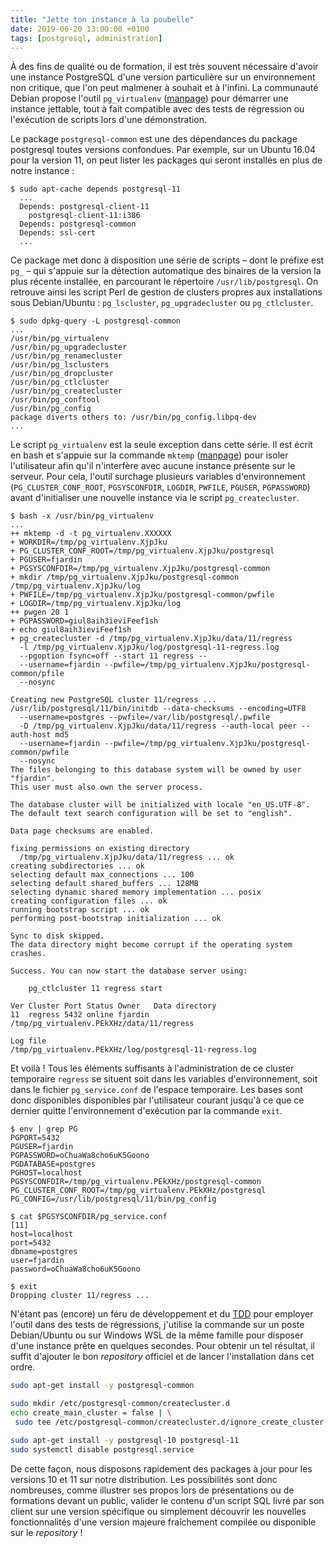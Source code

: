 ```yaml
---
title: "Jette ton instance à la poubelle"
date: 2019-06-20 13:00:00 +0100
tags: [postgresql, administration]
---
```


À des fins de qualité ou de formation, il est très souvent nécessaire d'avoir 
une instance PostgreSQL d'une version particulière sur un environnement non 
critique, que l'on peut malmener à souhait et à l'infini. La communauté Debian 
propose l'outil `pg_virtualenv` ([manpage][manpage-pg_virtualenv]) pour démarrer
une instance jettable, tout à fait compatible avec des tests de régression ou
l'exécution de scripts lors d'une démonstration.

[manpage-pg_virtualenv]: https://manpages.debian.org/testing/postgresql-common/pg_virtualenv.1.en.html
<!--more-->

Le package `postgresql-common` est une des dépendances du package postgresql toutes 
versions confondues. Par exemple, sur un Ubuntu 16.04 pour la version 11, on peut 
lister les packages qui seront installés en plus de notre instance :

```text
$ sudo apt-cache depends postgresql-11
  ...
  Depends: postgresql-client-11
    postgresql-client-11:i386
  Depends: postgresql-common
  Depends: ssl-cert
  ...
```

Ce package met donc à disposition une série de scripts – dont le préfixe est
`pg_` – qui s'appuie sur la détection automatique des binaires de la version la 
plus récente installée, en parcourant le répertoire `/usr/lib/postgresql`. On 
retrouve ainsi les script Perl de gestion de clusters propres aux installations
sous Debian/Ubuntu : `pg_lscluster`, `pg_upgradecluster` ou `pg_ctlcluster`.

```text
$ sudo dpkg-query -L postgresql-common
...
/usr/bin/pg_virtualenv
/usr/bin/pg_upgradecluster
/usr/bin/pg_renamecluster
/usr/bin/pg_lsclusters
/usr/bin/pg_dropcluster
/usr/bin/pg_ctlcluster
/usr/bin/pg_createcluster
/usr/bin/pg_conftool
/usr/bin/pg_config
package diverts others to: /usr/bin/pg_config.libpq-dev
...
```

Le script `pg_virtualenv` est la seule exception dans cette série. Il est écrit
en bash et s'appuie sur la commande `mktemp` ([manpage][manpage-mktemp]) pour isoler l'utilisateur afin
qu'il n'interfère avec aucune instance présente sur le serveur. Pour cela, l'outil
surchage plusieurs variables d'environnement (`PG_CLUSTER_CONF_ROOT`, `PGSYSCONFDIR`,
`LOGDIR`, `PWFILE`, `PGUSER`, `PGPASSWORD`) avant d'initialiser une nouvelle
instance via le script `pg_createcluster`.

[manpage-mktemp]: https://manpages.debian.org/testing/coreutils/mktemp.1.en.html

```text
$ bash -x /usr/bin/pg_virtualenv
...
++ mktemp -d -t pg_virtualenv.XXXXXX 
+ WORKDIR=/tmp/pg_virtualenv.XjpJku
+ PG_CLUSTER_CONF_ROOT=/tmp/pg_virtualenv.XjpJku/postgresql
+ PGUSER=fjardin
+ PGSYSCONFDIR=/tmp/pg_virtualenv.XjpJku/postgresql-common
+ mkdir /tmp/pg_virtualenv.XjpJku/postgresql-common /tmp/pg_virtualenv.XjpJku/log
+ PWFILE=/tmp/pg_virtualenv.XjpJku/postgresql-common/pwfile
+ LOGDIR=/tmp/pg_virtualenv.XjpJku/log
++ pwgen 20 1
+ PGPASSWORD=giul8aih3ieviFeef1sh
+ echo giul8aih3ieviFeef1sh
+ pg_createcluster -d /tmp/pg_virtualenv.XjpJku/data/11/regress 
  -l /tmp/pg_virtualenv.XjpJku/log/postgresql-11-regress.log 
  --pgoption fsync=off --start 11 regress -- 
  --username=fjardin --pwfile=/tmp/pg_virtualenv.XjpJku/postgresql-common/pfile 
  --nosync

Creating new PostgreSQL cluster 11/regress ...
/usr/lib/postgresql/11/bin/initdb --data-checksums --encoding=UTF8 
  --username=postgres --pwfile=/var/lib/postgresql/.pwfile
  -D /tmp/pg_virtualenv.XjpJku/data/11/regress --auth-local peer --auth-host md5 
  --username=fjardin --pwfile=/tmp/pg_virtualenv.XjpJku/postgresql-common/pwfile
  --nosync
The files belonging to this database system will be owned by user "fjardin".
This user must also own the server process.

The database cluster will be initialized with locale "en_US.UTF-8".
The default text search configuration will be set to "english".

Data page checksums are enabled.

fixing permissions on existing directory 
  /tmp/pg_virtualenv.XjpJku/data/11/regress ... ok
creating subdirectories ... ok
selecting default max_connections ... 100
selecting default shared_buffers ... 128MB
selecting dynamic shared memory implementation ... posix
creating configuration files ... ok
running bootstrap script ... ok
performing post-bootstrap initialization ... ok

Sync to disk skipped.
The data directory might become corrupt if the operating system crashes.

Success. You can now start the database server using:

    pg_ctlcluster 11 regress start

Ver Cluster Port Status Owner   Data directory                           
11  regress 5432 online fjardin /tmp/pg_virtualenv.PEkXHz/data/11/regress

Log file
/tmp/pg_virtualenv.PEkXHz/log/postgresql-11-regress.log
```

Et voilà ! Tous les éléments suffisants à l'administration de ce cluster temporaire
`regress` se situent soit dans les variables d'environnement, soit dans le fichier
`pg_service.conf` de l'espace temporaire. Les bases sont donc disponibles 
disponibles par l'utilisateur courant jusqu'à ce que ce dernier quitte 
l'environnement d'exécution par la commande `exit`.

```text
$ env | grep PG
PGPORT=5432
PGUSER=fjardin
PGPASSWORD=oChuaWa8cho6uK5Goono
PGDATABASE=postgres
PGHOST=localhost
PGSYSCONFDIR=/tmp/pg_virtualenv.PEkXHz/postgresql-common
PG_CLUSTER_CONF_ROOT=/tmp/pg_virtualenv.PEkXHz/postgresql
PG_CONFIG=/usr/lib/postgresql/11/bin/pg_config

$ cat $PGSYSCONFDIR/pg_service.conf
[11]
host=localhost
port=5432
dbname=postgres
user=fjardin
password=oChuaWa8cho6uK5Goono

$ exit
Dropping cluster 11/regress ...
```

N'étant pas (encore) un féru de développement et du [TDD] pour employer l'outil 
dans des tests de régressions, j'utilise la commande sur un poste Debian/Ubuntu 
ou sur Windows WSL de la même famille pour disposer d'une instance prête en
quelques secondes. Pour obtenir un tel résultat, il suffit d'ajouter le bon 
_repository_ officiel et de lancer l'installation dans cet ordre.

```sh
sudo apt-get install -y postgresql-common

sudo mkdir /etc/postgresql-common/createcluster.d
echo create_main_cluster = false | \
 sudo tee /etc/postgresql-common/createcluster.d/ignore_create_cluster.conf

sudo apt-get install -y postgresql-10 postgresql-11
sudo systemctl disable postgresql.service
```

De cette façon, nous disposons rapidement des packages à jour pour les versions 
10 et 11 sur notre distribution. Les possibilités sont donc nombreuses, comme 
illustrer ses propos lors de présentations ou de formations devant un public, 
valider le contenu d'un script SQL livré par son client sur une version spécifique 
ou simplement découvrir les nouvelles fonctionnalités d'une version majeure 
fraîchement compilée ou disponible sur le _repository_ !

[TDD]: https://fr.wikipedia.org/wiki/Test_driven_development